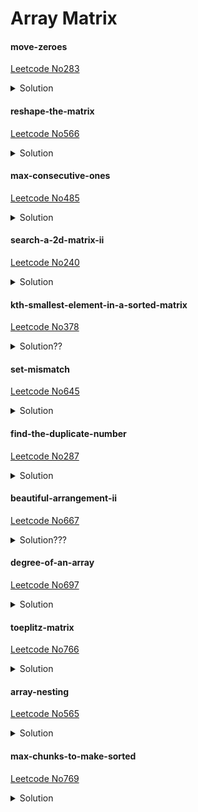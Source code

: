 # Array Matrix

#### move-zeroes 
[Leetcode No283](https://leetcode.com/problems/move-zeroes/)
<details>
  <summary>Solution</summary>

```python
class Solution:
    def moveZeroes(self, nums: List[int]) -> None:
        cnt=0
        i=0
        while i < len(nums):
            if nums[i]==0:
                nums.pop(i)
                cnt+=1
                i=0
            else:
                i=i+1

        for i in range(cnt):
            nums.append(0)
```
```python
# i stop at the zero, j move on, and then exchange
class Solution:
    def moveZeroes(self, nums: List[int]) -> None:
        N = len(nums)
        i = 0
        for j in range(N):
            if nums[j] != 0:
                nums[i], nums[j] = nums[j], nums[i]
                i += 1
```
</details>

#### reshape-the-matrix 
[Leetcode No566](https://leetcode.com/problems/reshape-the-matrix/)
<details>
  <summary>Solution</summary>

```python
class Solution:
    def matrixReshape(self, nums: List[List[int]], r: int, c: int) -> List[List[int]]:
        row=len(nums)
        column=len(nums[0])
        if row*column != r*c:
            return nums
        result=[]
        temp=[]
        for i in range(row):
            for j in range(column):
                temp.append(nums[i][j])
                if len(temp)==c:
                    result.append(temp)
                    temp=[]  
                
        return result
```
```python
# using index
class Solution:
    def matrixReshape(self, nums: List[List[int]], r: int, c: int) -> List[List[int]]:
        row=len(nums)
        column=len(nums[0])
        if row*column != r*c:
            return nums
        result=[]
        for i in range(r):
            result.append([0]*c)
        newRow=0
        newCol=0
        for i in range(row):
            for j in range(column):
                if newCol == c:
                    # next row
                    newRow+=1
                    newCol=0
                result[newRow][newCol]=nums[i][j]
                newCol+=1
        return result
```
</details>

#### max-consecutive-ones 
[Leetcode No485](https://leetcode.com/problems/max-consecutive-ones/)
<details>
  <summary>Solution</summary>
  
```python
class Solution:
    def findMaxConsecutiveOnes(self, nums: List[int]) -> int:
        onesNum=0
        MaxNum=0
        for n in nums:
            if n==1:
                onesNum+=1
            MaxNum=max(MaxNum, onesNum)
            if n==0:
                onesNum=0
        return MaxNum
```
</details>

#### search-a-2d-matrix-ii 
[Leetcode No240](https://leetcode.com/problems/search-a-2d-matrix-ii/)
<details>
  <summary>Solution</summary>
  
```python
class Solution:
    def searchMatrix(self, matrix, target):
        """
        :type matrix: List[List[int]]
        :type target: int
        :rtype: bool
        """
        if not matrix:
            return False
        row=len(matrix)
        col=len(matrix[0])
        # start from the left-top corner
        r=0
        c=col-1
        while r < row and c>=0:
            if target>matrix[r][c]:
                r=r+1
            elif target<matrix[r][c]:
                c=c-1
            else:
                return True
            
        return False
```
</details>

#### kth-smallest-element-in-a-sorted-matrix 
[Leetcode No378](https://leetcode.com/problems/kth-smallest-element-in-a-sorted-matrix/)
<details>
  <summary>Solution??</summary>
  
```python
```
</details>

#### set-mismatch 
[Leetcode No645](https://leetcode.com/problems/set-mismatch/)
<details>
  <summary>Solution</summary>
  
```python
class Solution:
    def findErrorNums(self, nums: List[int]) -> List[int]:
        table = [0] * len(nums)
        for i in range(len(nums)):
            table[nums[i] - 1] += 1
        return [table.index(2) + 1, table.index(0) + 1]
```
</details>

#### find-the-duplicate-number
[Leetcode No287](https://leetcode.com/problems/find-the-duplicate-number/)
<details>
  <summary>Solution</summary>
  
```python
class Solution:
    def findDuplicate(self, nums: List[int]) -> int:
        d=dict(Counter(nums))
        for k in d.keys():
            if d[k]>=2:
                return k
```
</details>

#### beautiful-arrangement-ii 
[Leetcode No667](https://leetcode.com/problems/beautiful-arrangement-ii/)
<details>
  <summary>Solution???</summary>
  
```python
```
</details>

#### degree-of-an-array 
[Leetcode No697](https://leetcode.com/problems/degree-of-an-array/)
<details>
  <summary>Solution</summary>
  
```python
class Solution:
    def findShortestSubArray(self, nums: List[int]) -> int:
        d=dict(Counter(nums))
        m=max(d.values())
        # the number with the maximum appearance
        value=[]
        for k in d.keys():
            if d[k]==m:
                value.append(k)
        cnt=0
        # save the start and end position of all numbers
        start=dict()
        end=dict()
        for i, num in enumerate(nums):
            if num not in start:
                start[num] = i
            end[num] = i
            
        result=float('inf')
        for i in value:
            result=min(result, end[i]-start[i]+1)
            
        return result
```
</details>

#### toeplitz-matrix 
[Leetcode No766](https://leetcode.com/problems/toeplitz-matrix/)
<details>
  <summary>Solution</summary>
  
```python
# The numbers from back in second row is the same as the numbers from front in first row 
class Solution:
    def isToeplitzMatrix(self, matrix: List[List[int]]) -> bool:
        for row in range(len(matrix)-1):
            if matrix[row+1][1:] != matrix[row][:-1]:
                return False
        return True
```
</details>

#### array-nesting 
[Leetcode No565](https://leetcode.com/problems/array-nesting/)
<details>
  <summary>Solution</summary>
  
```python
```
</details>

#### max-chunks-to-make-sorted  
[Leetcode No769](https://leetcode.com/problems/max-chunks-to-make-sorted/)
<details>
  <summary>Solution</summary>
  
```python
```
</details>